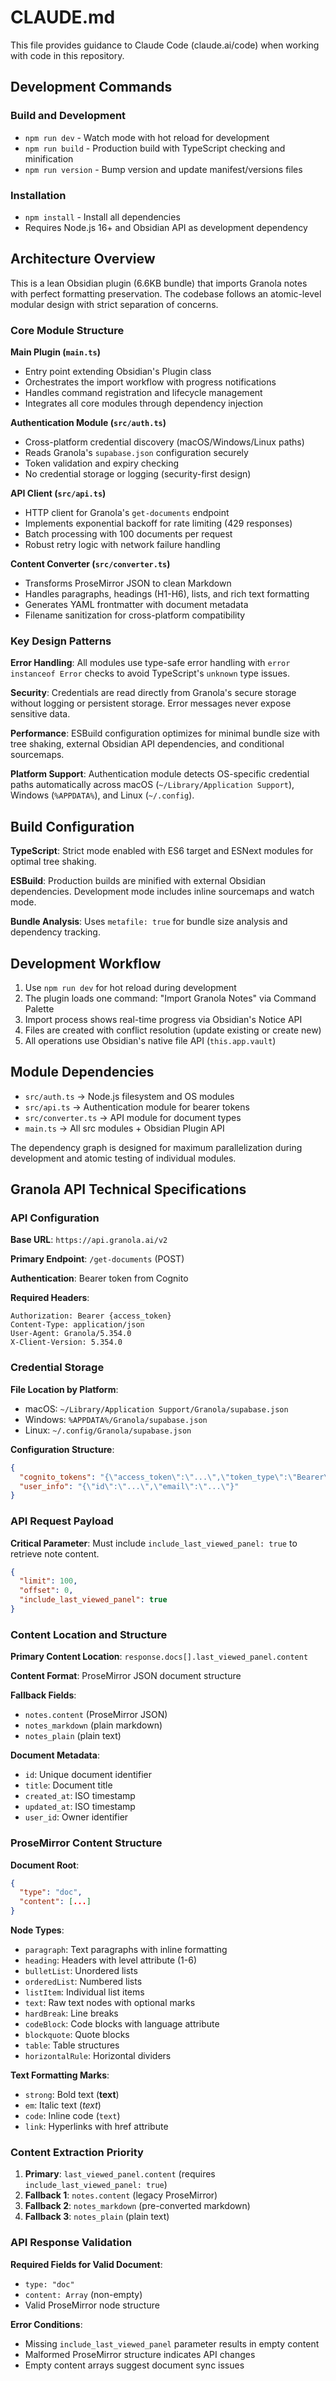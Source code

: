 # CLAUDE.md

This file provides guidance to Claude Code (claude.ai/code) when working with code in this repository.

## Development Commands

### Build and Development

- `npm run dev` - Watch mode with hot reload for development
- `npm run build` - Production build with TypeScript checking and minification
- `npm run version` - Bump version and update manifest/versions files

### Installation

- `npm install` - Install all dependencies
- Requires Node.js 16+ and Obsidian API as development dependency

## Architecture Overview

This is a lean Obsidian plugin (6.6KB bundle) that imports Granola notes with perfect formatting preservation. The codebase follows an atomic-level modular design with strict separation of concerns.

### Core Module Structure

**Main Plugin (`main.ts`)**

- Entry point extending Obsidian's Plugin class
- Orchestrates the import workflow with progress notifications
- Handles command registration and lifecycle management
- Integrates all core modules through dependency injection

**Authentication Module (`src/auth.ts`)**

- Cross-platform credential discovery (macOS/Windows/Linux paths)
- Reads Granola's `supabase.json` configuration securely
- Token validation and expiry checking
- No credential storage or logging (security-first design)

**API Client (`src/api.ts`)**

- HTTP client for Granola's `get-documents` endpoint
- Implements exponential backoff for rate limiting (429 responses)
- Batch processing with 100 documents per request
- Robust retry logic with network failure handling

**Content Converter (`src/converter.ts`)**

- Transforms ProseMirror JSON to clean Markdown
- Handles paragraphs, headings (H1-H6), lists, and rich text formatting
- Generates YAML frontmatter with document metadata
- Filename sanitization for cross-platform compatibility

### Key Design Patterns

**Error Handling**: All modules use type-safe error handling with `error instanceof Error` checks to avoid TypeScript's `unknown` type issues.

**Security**: Credentials are read directly from Granola's secure storage without logging or persistent storage. Error messages never expose sensitive data.

**Performance**: ESBuild configuration optimizes for minimal bundle size with tree shaking, external Obsidian API dependencies, and conditional sourcemaps.

**Platform Support**: Authentication module detects OS-specific credential paths automatically across macOS (`~/Library/Application Support`), Windows (`%APPDATA%`), and Linux (`~/.config`).

## Build Configuration

**TypeScript**: Strict mode enabled with ES6 target and ESNext modules for optimal tree shaking.

**ESBuild**: Production builds are minified with external Obsidian dependencies. Development mode includes inline sourcemaps and watch mode.

**Bundle Analysis**: Uses `metafile: true` for bundle size analysis and dependency tracking.

## Development Workflow

1. Use `npm run dev` for hot reload during development
2. The plugin loads one command: "Import Granola Notes" via Command Palette
3. Import process shows real-time progress via Obsidian's Notice API
4. Files are created with conflict resolution (update existing or create new)
5. All operations use Obsidian's native file API (`this.app.vault`)

## Module Dependencies

- `src/auth.ts` → Node.js filesystem and OS modules
- `src/api.ts` → Authentication module for bearer tokens
- `src/converter.ts` → API module for document types
- `main.ts` → All src modules + Obsidian Plugin API

The dependency graph is designed for maximum parallelization during development and atomic testing of individual modules.

## Granola API Technical Specifications

### API Configuration

**Base URL**: `https://api.granola.ai/v2`

**Primary Endpoint**: `/get-documents` (POST)

**Authentication**: Bearer token from Cognito

**Required Headers**:
```
Authorization: Bearer {access_token}
Content-Type: application/json
User-Agent: Granola/5.354.0
X-Client-Version: 5.354.0
```

### Credential Storage

**File Location by Platform**:
- macOS: `~/Library/Application Support/Granola/supabase.json`
- Windows: `%APPDATA%/Granola/supabase.json`
- Linux: `~/.config/Granola/supabase.json`

**Configuration Structure**:
```json
{
  "cognito_tokens": "{\"access_token\":\"...\",\"token_type\":\"Bearer\",\"expires_in\":3600,\"refresh_token\":\"...\",\"id_token\":\"...\"}",
  "user_info": "{\"id\":\"...\",\"email\":\"...\"}"
}
```

### API Request Payload

**Critical Parameter**: Must include `include_last_viewed_panel: true` to retrieve note content.

```json
{
  "limit": 100,
  "offset": 0,
  "include_last_viewed_panel": true
}
```

### Content Location and Structure

**Primary Content Location**: `response.docs[].last_viewed_panel.content`

**Content Format**: ProseMirror JSON document structure

**Fallback Fields**:
- `notes.content` (ProseMirror JSON)
- `notes_markdown` (plain markdown)
- `notes_plain` (plain text)

**Document Metadata**:
- `id`: Unique document identifier
- `title`: Document title
- `created_at`: ISO timestamp
- `updated_at`: ISO timestamp
- `user_id`: Owner identifier

### ProseMirror Content Structure

**Document Root**:
```json
{
  "type": "doc",
  "content": [...]
}
```

**Node Types**:
- `paragraph`: Text paragraphs with inline formatting
- `heading`: Headers with level attribute (1-6)
- `bulletList`: Unordered lists
- `orderedList`: Numbered lists
- `listItem`: Individual list items
- `text`: Raw text nodes with optional marks
- `hardBreak`: Line breaks
- `codeBlock`: Code blocks with language attribute
- `blockquote`: Quote blocks
- `table`: Table structures
- `horizontalRule`: Horizontal dividers

**Text Formatting Marks**:
- `strong`: Bold text (**text**)
- `em`: Italic text (*text*)
- `code`: Inline code (`text`)
- `link`: Hyperlinks with href attribute

### Content Extraction Priority

1. **Primary**: `last_viewed_panel.content` (requires `include_last_viewed_panel: true`)
2. **Fallback 1**: `notes.content` (legacy ProseMirror)
3. **Fallback 2**: `notes_markdown` (pre-converted markdown)
4. **Fallback 3**: `notes_plain` (plain text)

### API Response Validation

**Required Fields for Valid Document**:
- `type: "doc"`
- `content: Array` (non-empty)
- Valid ProseMirror node structure

**Error Conditions**:
- Missing `include_last_viewed_panel` parameter results in empty content
- Malformed ProseMirror structure indicates API changes
- Empty content arrays suggest document sync issues
